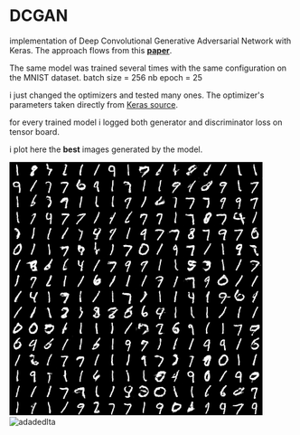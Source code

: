 # DCGAN
implementation of Deep Convolutional Generative Adversarial Network with Keras.
The approach flows from this [**paper**](https://arxiv.org/pdf/1511.06434.pdf).


The same model was trained several times with the same configuration on the MNIST dataset.
batch size = 256
nb epoch = 25 

i just changed the optimizers and tested many ones.
The optimizer's parameters taken directly from [Keras source](https://keras.io/optimizers/).

for every trained model i logged both generator and discriminator loss on tensor board.


i plot here the **best** images generated by the model.


![adadelta](./images/adadelta_generated_image.png)
![adadedlta](adagrad_generated_image.png)

